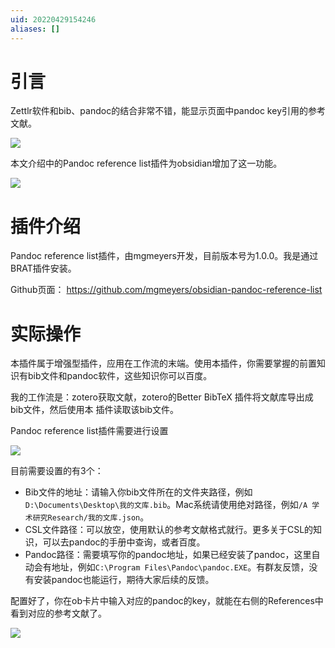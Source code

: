 ```yaml
---
uid: 20220429154246
aliases: []
---
```


# 引言
Zettlr软件和bib、pandoc的结合非常不错，能显示页面中pandoc key引用的参考文献。

![](https://gitee.com/cyddgi/picture-store/raw/master/img/202204291546256.png)

本文介绍中的Pandoc reference list插件为obsidian增加了这一功能。

![](https://gitee.com/cyddgi/picture-store/raw/master/img/202204291553067.png)

# 插件介绍
Pandoc reference list插件，由mgmeyers开发，目前版本号为1.0.0。我是通过BRAT插件安装。

Github页面： https://github.com/mgmeyers/obsidian-pandoc-reference-list

# 实际操作

本插件属于增强型插件，应用在工作流的末端。使用本插件，你需要掌握的前置知识有bib文件和pandoc软件，这些知识你可以百度。

我的工作流是：zotero获取文献，zotero的Better BibTeX 插件将文献库导出成bib文件，然后使用本 插件读取该bib文件。

Pandoc reference list插件需要进行设置

![](https://gitee.com/cyddgi/picture-store/raw/master/img/202204291556457.png)

目前需要设置的有3个：
- Bib文件的地址：请输入你bib文件所在的文件夹路径，例如`D:\Documents\Desktop\我的文库.bib`。Mac系统请使用绝对路径，例如`/A 学术研究Research/我的文库.json`。
- CSL文件路径：可以放空，使用默认的参考文献格式就行。更多关于CSL的知识，可以去pandoc的手册中查询，或者百度。
- Pandoc路径：需要填写你的pandoc地址，如果已经安装了pandoc，这里自动会有地址，例如`C:\Program Files\Pandoc\pandoc.EXE`。有群友反馈，没有安装pandoc也能运行，期待大家后续的反馈。

配置好了，你在ob卡片中输入对应的pandoc的key，就能在右侧的References中看到对应的参考文献了。

![](https://gitee.com/cyddgi/picture-store/raw/master/img/202204291606722.png)